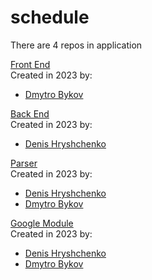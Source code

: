 # schedule

There are 4 repos in application

[Front End](https://github.com/MITIT-DEP22/schedule_mitit_front) <br>
Created in 2023 by:
 - [Dmytro Bykov](https://github.com/pishexod)

[Back End](https://github.com/MITIT-DEP22/schedule-backend) <br>
Created in 2023 by:
  - [Denis Hryshchenko](https://github.com/den-k-203)

[Parser](https://github.com/MITIT-DEP22/schedule-parser) <br>
Created in 2023 by:
  - [Denis Hryshchenko](https://github.com/den-k-203)
  - [Dmytro Bykov](https://github.com/pishexod)

[Google Module](https://github.com/MITIT-DEP22/schedule.google-modules) <br>
Created in 2023 by:
  - [Denis Hryshchenko](https://github.com/den-k-203)
  - [Dmytro Bykov](https://github.com/pishexod)
